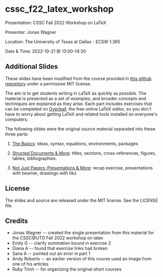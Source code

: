 cssc_f22_latex_workshop
=======================
Presentation: CSSC Fall 2022 Workshop on LaTeX

Presenter: Jonas Wagner

Location: The University of Texas at Dallas - ECSW 1.365

Date & Time: 2022-10-21 @ 13:00-14:30








Additional Slides
------

These slides have been modified from the course provided in [this github repository](https://github.com/jdleesmiller/latex-course) under a permissive MIT license.

The aim is to get students writing in LaTeX as quickly as possible. 
The material is presented as a set of examples, and broader concepts and techniques are explained as they arise. 
Each part includes exercises that can be completed on [Overleaf](https://www.overleaf.com), the free online LaTeX editor, so you don't have to worry about getting LaTeX and related tools installed on everyone's computers.

The following slides were the original source material separated into these three parts:

1. [The Basics](http://jdleesmiller.github.io/latex-course/en/part1.pdf): ideas, syntax, equations, environments, packages

2. [Structed Documents & More](http://jdleesmiller.github.io/latex-course/en/part2.pdf): titles, sections, cross-references, figures, tables, bibliographies.

3. [Not Just Papers: Presentations & More](http://jdleesmiller.github.io/latex-course/en/part3.pdf): recap exercise, presentations with beamer, drawings with tikz.

License
-------

The slides and source are released under the MIT license. See the LICENSE file.

Credits
-------

* Jonas Wagner -- created the single presentation from this material for the CSSC@UTD Fall 2022 workshop on latex
* Emily G -- clarify summation bound in exercise 2
* Diana A -- found that exercise links had broken
* Sana A -- pointed out an error in part 1
* Andy Roberts -- an earlier version of this course used an image from one of his articles
* Ruby Trinh -- for organizing the original short courses

